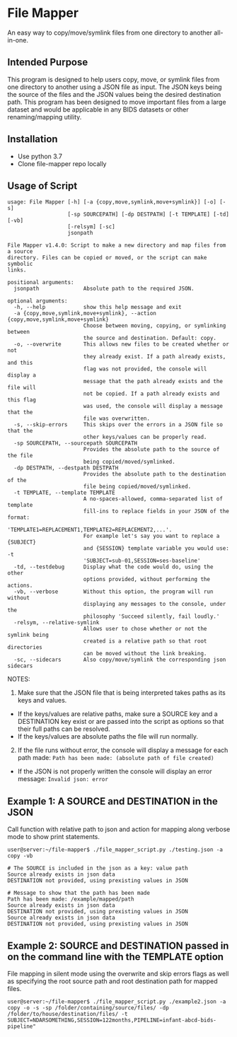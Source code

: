 # File Mapper

An easy way to copy/move/symlink files from one directory to another all-in-one.

## Intended Purpose

This program is designed to help users copy, move, or symlink files from one directory to another using a JSON file as input.  The JSON keys being the source of the files and the JSON values being the desired destination path.  This program has been designed to move important files from a large dataset and would be applicable in any BIDS datasets or other renaming/mapping utility.

## Installation

* Use python 3.7
* Clone file-mapper repo locally

## Usage of Script

```
usage: File Mapper [-h] [-a {copy,move,symlink,move+symlink}] [-o] [-s]
                   [-sp SOURCEPATH] [-dp DESTPATH] [-t TEMPLATE] [-td] [-vb]
                   [-relsym] [-sc]
                   jsonpath

File Mapper v1.4.0: Script to make a new directory and map files from a source
directory. Files can be copied or moved, or the script can make symbolic
links.

positional arguments:
  jsonpath              Absolute path to the required JSON.

optional arguments:
  -h, --help            show this help message and exit
  -a {copy,move,symlink,move+symlink}, --action {copy,move,symlink,move+symlink}
                        Choose between moving, copying, or symlinking between
                        the source and destination. Default: copy.
  -o, --overwrite       This allows new files to be created whether or not
                        they already exist. If a path already exists, and this
                        flag was not provided, the console will display a
                        message that the path already exists and the file will
                        not be copied. If a path already exists and this flag
                        was used, the console will display a message that the
                        file was overwritten.
  -s, --skip-errors     This skips over the errors in a JSON file so that the
                        other keys/values can be properly read.
  -sp SOURCEPATH, --sourcepath SOURCEPATH
                        Provides the absolute path to the source of the file
                        being copied/moved/symlinked.
  -dp DESTPATH, --destpath DESTPATH
                        Provides the absolute path to the destination of the
                        file being copied/moved/symlinked.
  -t TEMPLATE, --template TEMPLATE
                        A no-spaces-allowed, comma-separated list of template
                        fill-ins to replace fields in your JSON of the format:
                        'TEMPLATE1=REPLACEMENT1,TEMPLATE2=REPLACEMENT2,...'.
                        For example let's say you want to replace a {SUBJECT}
                        and {SESSION} template variable you would use: -t
                        'SUBJECT=sub-01,SESSION=ses-baseline'
  -td, --testdebug      Display what the code would do, using the other
                        options provided, without performing the actions.
  -vb, --verbose        Without this option, the program will run without
                        displaying any messages to the console, under the
                        philosophy 'Succeed silently, fail loudly.'
  -relsym, --relative-symlink
                        Allows user to chose whether or not the symlink being
                        created is a relative path so that root directories
                        can be moved without the link breaking.
  -sc, --sidecars       Also copy/move/symlink the corresponding json sidecars
```

NOTES:

1. Make sure that the JSON file that is being interpreted takes paths as its keys and values.

  * If the keys/values are relative paths, make sure a SOURCE key and a DESTINATION key exist or are passed into the script as options so that their full paths can be resolved.
  * If the keys/values are absolute paths the file will run normally.

2. If the file runs without error, the console will display a message for each path made: `Path has been made: (absolute path of file created)`

  * If the JSON is not properly written the console will display an error message: `Invalid json: error`

## Example 1: A SOURCE and DESTINATION in the JSON

Call function with relative path to json and action for mapping along verbose mode to show print statements.

```
user@server:~/file-mapper$ ./file_mapper_script.py ./testing.json -a copy -vb

# The SOURCE is included in the json as a key: value path
Source already exists in json data
DESTINATION not provided, using prexisting values in JSON

# Message to show that the path has been made
Path has been made: /example/mapped/path
Source already exists in json data
DESTINATION not provided, using prexisting values in JSON
Source already exists in json data
DESTINATION not provided, using prexisting values in JSON
```

## Example 2: SOURCE and DESTINATION passed in on the command line with the TEMPLATE option

File mapping in silent mode using the overwrite and skip errors flags as well as specifying the root source path and root destination path for mapped files.

```
user@server:~/file-mapper$ ./file_mapper_script.py ./example2.json -a copy -o -s -sp /folder/containing/source/files/ -dp /folder/to/house/destination/files/ -t SUBJECT=NDARSOMETHING,SESSION=122months,PIPELINE=infant-abcd-bids-pipeline"
```
